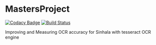 # MastersProject

[![Codacy Badge](https://api.codacy.com/project/badge/Grade/7146499b8ab54ebb875bc713263099e7)](https://app.codacy.com/manual/0xkasun/MastersProject?utm_source=github.com&utm_medium=referral&utm_content=0xkasun/MastersProject&utm_campaign=Badge_Grade_Dashboard) [![Build Status](https://travis-ci.com/kasunbalasooriya/MastersProject.svg?branch=master)](https://travis-ci.com/github/kasunbalasooriya/MastersProject)



Improving and Measuring OCR accuracy for Sinhala with tesseract OCR engine

